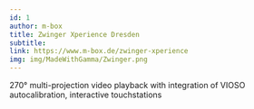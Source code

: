 ```yaml
---
id: 1
author: m-box
title: Zwinger Xperience Dresden
subtitle:
link: https://www.m-box.de/zwinger-xperience
img: img/MadeWithGamma/Zwinger.png
---
```

270° multi-projection video playback with integration of VIOSO autocalibration, interactive touchstations